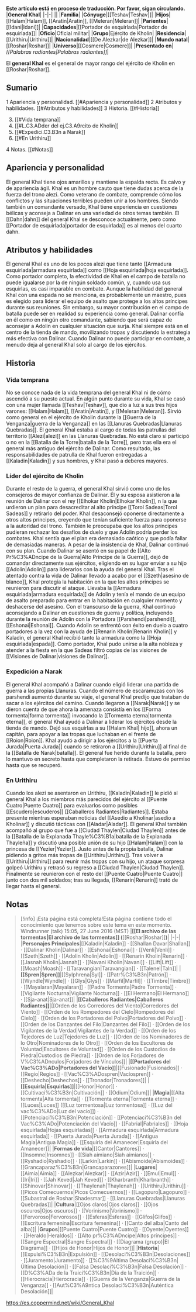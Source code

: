 **Este artículo está en proceso de traducción. Por favor, sigan circulando.**
|**General Khal**|
|-|-|
||
|**Familia**|
|**Cónyuge**|[[Teshav\|Teshav]]|
|**Hijos**|[[Halam\|Halam]], [[Aratin\|Aratin]], [[Meleran\|Meleran]]|
|**Parientes**|[[Idani\|Idani]]|
|**Capacidades**|[[Portador de esquirlada\|Portador de esquirlada]]|
|**Oficio**|Oficial militar|
|**Grupo**|Ejército de Kholin|
|**Residencia**|[[Urithiru\|Urithiru]]|
|**Nacionalidad**|[[De Alezkar\|de Alezkar]]|
|**Mundo natal**|[[Roshar\|Roshar]]|
|**Universo**|[[Cosmere\|Cosmere]]|
|**Presentado en**|*[[Palabras radiantes\|Palabras radiantes]]*|

El **general Khal** es el general de mayor rango del ejército de Kholin en [[Roshar\|Roshar]].

## Sumario

1 Apariencia y personalidad. [[#Apariencia y personalidad]] 
2 Atributos y habilidades. [[#Atributos y habilidades]] 
3 Historia. [[#Historia]] 

3. [[#Vida temprana]] 
3. [[#L.C3.ADder del ej.C3.A9rcito de Kholin]] 
3. [[#Expedici.C3.B3n a Narak]] 
3. [[#En Urithiru]] 


4 Notas. [[#Notas]] 


## Apariencia y personalidad
El general Khal tiene ojos amarillos y mantiene la espalda recta. Es calvo y de apariencia ágil. Khal es un hombre cauto que tiene dudas acerca de la fuerza del trono alezi. Como veterano de combate, comprende cómo los conflictos y las situaciones terribles pueden unir a los hombres. Siendo también un comandante versado, Khal tiene experiencia en cuestiones bélicas y aconseja a Dalinar en una variedad de otros temas también. El [[Dahn\|dahn]] del general Khal se desconoce actualmente, pero como [[Portador de esquirlada\|portador de esquirlada]] es al menos del cuarto dahn.

## Atributos y habilidades
El general Khal es uno de los pocos alezi que tiene tanto [[Armadura esquirlada\|armadura esquirlada]] como [[Hoja esquirlada\|hoja esquirlada]]. Como portador completo, la efectividad de Khal en el campo de batalla no puede igualarse por la de ningún soldado común, y, cuando usa sus esquirlas, es casi imparable en combate. Aunque la habilidad del general Khal con una espada no se menciona, es probablemente un maestro, pues es elegido para liderar el equipo de asalto que protege a los altos príncipes durante sus reuniones.
Sin embargo, su mayor contribución en el campo de batalla puede ser en realidad su experiencia como general. Dalinar confía en él como en ningún otro comandante, sabiendo que será capaz de aconsejar a Adolin en cualquier situación que surja. Khal siempre está en el centro de la tienda de mando, movilizando tropas y discutiendo la estrategia más efectiva con Dalinar. Cuando Dalinar no puede participar en combate, a menudo deja al general Khal solo al cargo de los ejércitos.

## Historia
### Vida temprana
No se conoce nada de la vida temprana del general Khal ni de cómo ascendió a su puesto actual. En algún punto durante su vida, Khal se casó con una mujer llamada [[Teshav\|Teshav]], que dio a luz a sus tres hijos varones: [[Halam\|Halam]], [[Aratin\|Aratin]], y [[Meleran\|Meleran]]. Sirvió como general en el ejército de Kholin durante la [[Guerra de la Venganza\|guerra de la Venganza]] en las [[Llanuras Quebradas\|Llanuras Quebradas]]. El general Khal estaba al cargo de todas las patrullas del territorio [[Alezi\|alezi]] en las Llanuras Quebradas. No está claro si participó o no en la [[Batalla de la Torre\|batalla de la Torre]], pero tras ella era el general más antiguo del ejército de Dalinar. Como resultado, las responsabilidades de patrulla de Khal fueron entregadas a [[Kaladin\|Kaladin]] y sus hombres, y Khal pasó a deberes mayores.

### Líder del ejército de Kholin
Durante el resto de la guerra, el general Khal sirvió como uno de los consejeros de mayor confianza de Dalinar. Él y su esposa asistieron a la reunión de Dalinar con el rey [[Elhokar Kholin\|Elhokar Kholin]], n la que urdieron un plan para desacreditar al alto príncipe [[Torol Sadeas\|Torol Sadeas]] y retirarlo del poder. Khal desaconsejó oponerse directamente a otros altos príncipes, creyendo que tenían suficiente fuerza para oponerse a la autoridad del trono. También le preocupaba que los altos príncipes pudieran rechazar los desafíos de duelo y que Adolin podría perder los combates. Khal sentía que el plan era demasiado caótico y que podía fallar de demasiadas maneras. A pesar de la insistencia de Khal, Dalinar continuó con su plan.
Cuando Dalinar se asentó en su papel de [[Alto Pr%C3%ADncipe de la Guerra\|Alto Príncipe de la Guerra]], dejó de comandar directamente sus ejércitos, eligiendo en su lugar enviar a su hijo [[Adolin\|Adolin]] para liderarlos con la ayuda del general Khal. Tras el atentado contra la vida de Dalinar llevado a acabo por el [[Szeth\|asesino de blanco]], Khal protegía la habitación en la que los altos príncipes se reunieron para discutir el ataque. Llevaba la [[Armadura esquirlada\|armadura esquirlada]] de Adolin y tenía el mando de un equipo de asalto preparado para entrar en la habitación en cualquier momento y deshacerse del asesino.
Con el transcurso de la guerra, Khal continuó aconsejando a Dalinar en cuestiones de guerra y política, incluyendo durante la reunión de Adolin con la Portadora [[Parshendi\|parshendi]], [[Eshonai\|Eshonai]]. Cuando Adolin se enfrentó con éxito en duelo a cuatro portadores a la vez con la ayuda de [[Renarin Kholin\|Renarin Kholin]] y Kaladin, el general Khal recibió tanto la armadura como la [[Hoja esquirlada\|espada]]. Como portador, Khal pudo unirse a la alta nobleza y atender a la fiesta en la que Sadeas filtró copias de las visiones de [[Visiones de Dalinar\|visiones de Dalinar]].

### Expedición a Narak
El general Khal acompañó a Dalinar cuando eligió liderar una partida de guerra a las propias Llanuras. Cuando el número de escaramuzas con los parshendi aumentó durante su viaje, el general Khal predijo que trataban de sacar a los ejércitos del camino. Cuando llegaron a [[Narak\|Narak]] y se dieron cuenta de que ahora la amenaza consistía en los [[Forma tormenta\|forma tormenta]] invocando la [[Tormenta eterna\|tormenta eterna]], el general Khal ayudó a Dalinar a liderar los ejércitos desde la tienda de mando. Dejó sus esquirlas a su [[Halam Khal\| hijo]], ahora un capitán, para apoyar a las tropas que luchaban en el frente de [[Roion\|Roion]]. Khal ayudó a dirigir a los ejércitos a la [[Puerta Jurada\|Puerta Jurada]] cuando se retiraron a [[Urithiru\|Urithiru]] al final de la [[Batalla de Narak\|batalla]]. El general fue herido durante la batalla, pero lo mantuvo en secreto hasta que completaron la retirada. Estuvo de permiso hasta que se recuperó.

### En Urithiru
Cuando los alezi se asentaron en Urithiru, [[Kaladin\|Kaladin]] le pidió al general Khal a los miembros más parecidos del ejército al [[Puente Cuatro\|Puente Cuatro]] para evaluarlos como posibles [[Escudero\|escuderos]] [[Caballeros Radiantes\|Radiantes]].
Estaba presente mientras esperaban noticias del [[Asedio a Kholinar\|asedio a Kholinar]] y discutió tácticas con [[Aladar\|Aladar]].
El general Khal también acompañó al grupo que fue a [[Ciudad Thaylen\|Ciudad Thaylen]] antes de la [[Batalla de la Explanada Thayle%C3%B1a\|batalla de la Explanada Thayleña]] y discutió una posible unión de su hijo [[Halam\|Halam]] con la princesa de [[Yezier\|Yezier]]. Justo antes de la propia batalla, Dalinar pidiendo a gritos más tropas de [[Urithiru\|Urithiru]]. Tras volver a [[Urithiru\|Urithiru]] para reunir más tropas con su hijo, un ataque sorpresa golpeó Urithiru y retrasó su regreso a [[Ciudad Thaylen\|Ciudad Thaylen]]. Finalmente se reunieron con el resto del [[Puente Cuatro\|Puente Cuatro]] junto con dos mil soldados; tras su llegada, [[Renarin\|Renarin]] trató de llegar hasta el general.

## Notas

> [!info] ¡Esta página está completa!Esta página contiene todo el conocimiento que tenemos sobre este tema en este momento.
Windrunner (talk) 15:05, 27 June 2016 (MST)
|**[[El archivo de las tormentas\|El archivo de las tormentas]] (**[[Roshar\|Roshar]]**)**|
|-|-|
|**Personajes Principales**|[[Kaladin\|Kaladin]] · [[Shallan Davar\|Shallan]] · [[Dalinar Kholin\|Dalinar]] · [[Eshonai\|Eshonai]] · [[Venli\|Venli]] · [[Szeth\|Szeth]] · [[Adolin Kholin\|Adolin]] · [[Renarin Kholin\|Renarin]] · [[Jasnah Kholin\|Jasnah]] · [[Navani Kholin\|Navani]] · [[Lift\|Lift]] · [[Moash\|Moash]] · [[Taravangian\|Taravangian]] · [[Talenel\|Taln]]|
|**[[Spren\|Spren]]**|[[Sylphrena\|Syl]] · [[Patr%C3%B3n\|Patrón]] · [[Wyndle\|Wyndle]] · [[Glys\|Glys]] · [[Marfil\|Marfil]] · [[Timbre\|Timbre]] · [[Mayalaran\|Mayalaran]] · [[Padre Tormenta\|Padre Tormenta]] · [[Vigilante Nocturna\|Vigilante Nocturna]] · [[El Hermano\|El Hermano]] · [[Sja-anat\|Sja-anat]]|
|**[[Caballeros Radiantes\|Caballeros Radiantes]]**|[[Orden de los Corredores del Viento\|Corredores del Viento]] · [[Orden de los Rompedores del Cielo\|Rompedores del Cielo]] · [[Orden de los Portadores del Polvo\|Portadores del Polvo]] · [[Orden de los Danzantes del Filo\|Danzantes del Filo]] · [[Orden de los Vigilantes de la Verdad\|Vigilantes de la Verdad]] · [[Orden de los Tejedores de Luz\|Tejedores de Luz]] · [[Orden de los Nominadores de lo Otro\|Nominadores de lo Otro]] · [[Orden de los Escultores de Voluntad\|Escultores de Voluntad]] · [[Orden de los Custodios de Piedra\|Custodios de Piedra]] · [[Orden de los Forjadores de V%C3%ADnculos\|Forjadores de Vínculos]]|
|**[[Portadores del Vac%C3%ADo\|Portadores del Vacío]]**|[[Fusionado\|Fusionados]] · [[Regio\|Regios]] · [[Vac%C3%ADospren\|Vacíospren]] · [[Deshecho\|Deshechos]] · [[Tronador\|Tronadores]]|
|**[[Esquirla\|Esquirlas]]**|[[Honor\|Honor]] · [[Cultivaci%C3%B3n\|Cultivación]] · [[Odium\|Odium]]|
|**Magia**|[[Alta tormenta\|Alta tormenta]] · [[Tormenta eterna\|Tormenta eterna]] · [[Luces\|Luces]] ([[Luz tormentosa\|Luz tormentosa]] · [[Luz del vac%C3%ADo\|Luz del vacío]]) · [[Potenciaci%C3%B3n\|Potenciación]] · [[Potenciaci%C3%B3n del Vac%C3%ADo\|Potenciación del Vacío]] · [[Fabrial\|Fabriales]] · [[Hoja esquirlada\|Hojas esquirladas]] · [[Armadura esquirlada\|Armadura esquirlada]] · [[Puerta Jurada\|Puerta Jurada]] · [[Antigua Magia\|Antigua Magia]] · [[Esquirla del Amanecer\|Esquirla del Amanecer]]|
|**Formas de vida**|[[Cantor\|Cantores]] · [[Insomne\|Insomnes]] · [[Siah aimiano\|Siah aimianos]] · [[Ryshadio\|Ryshadio]] · [[Larkin\|Larkin]] · [[Abismoide\|Abismoides]] · [[Grancaparaz%C3%B3n\|Grancaparazones]]|
|**Lugares**|[[Aimia\|Aimia]] · [[Alezkar\|Alezkar]] · [[Azir\|Azir]] · [[Emul\|Emul]] · [[Iri\|Iri]] · [[Jah Keved\|Jah Keved]] · [[Kharbranth\|Kharbranth]] · [[Shinovar\|Shinovar]] · [[Thaylenah\|Thaylenah]] · [[Urithiru\|Urithiru]] · [[Picos Comecuernos\|Picos Comecuernos]] · [[Lagopuro\|Lagopuro]] · [[Subastral de Roshar\|Shadesmar]] · [[Llanuras Quebradas\|Llanuras Quebradas]]|
|**Cultura**|[[Ojos claros\|Ojos claros]] · [[Ojos oscuros\|Ojos oscuros]] · [[Vorinismo\|Vorinismo]] · [[Fervoroso\|Fervorosos]] · [[Esferas\|Esferas]] · [[Glifos\|Glifos]] · [[Escritura femenina\|Escritura femenina]] · [[Canto del alba\|Canto del alba]]|
|**Grupos**|[[Puente Cuatro\|Puente Cuatro]] · [[Oyente\|Oyentes]] · [[Heraldo\|Heraldos]] · [[Alto pr%C3%ADncipe\|Altos príncipes]] · [[Sangre Espectral\|Sangre Espectral]] · [[Diagrama (grupo)\|El Diagrama]] · [[Hijos de Honor\|Hijos de Honor]]|
|**Historia**|[[Expulsi%C3%B3n\|Expulsión]] · [[Desolaci%C3%B3n\|Desolaciones]] · [[Juramento\|Juramento]] · [[%C3%9Altima Desolaci%C3%B3n\|Última Desolación]] · [[Falsa Desolaci%C3%B3n\|Falsa Desolación]] · [[D%C3%ADa de la Traici%C3%B3n\|Día de la Traición]] · [[Hierocracia\|Hierocracia]] · [[Guerra de la Venganza\|Guerra de la Venganza]] · [[Aut%C3%A9ntica Desolaci%C3%B3n\|Auténtica Desolación]]|



https://es.coppermind.net/wiki/General_Khal
